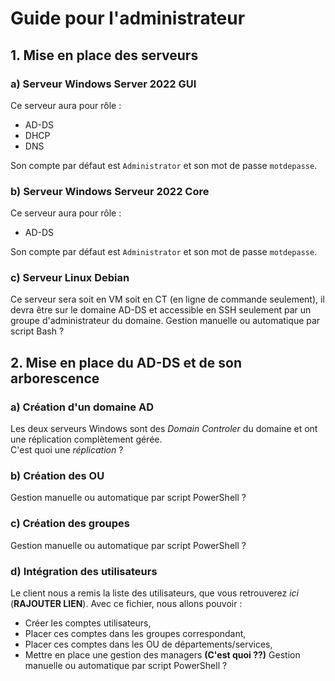 # Guide pour l'administrateur

## 1. Mise en place des serveurs

### a) Serveur Windows Server 2022  GUI 
Ce serveur aura pour rôle :
  * AD-DS
  * DHCP
  * DNS

Son compte par défaut est `Administrator` et son mot de passe `motdepasse`.

### b) Serveur Windows Serveur 2022 Core
Ce serveur aura pour rôle :
  * AD-DS

Son compte par défaut est `Administrator` et son mot de passe `motdepasse`.

### c) Serveur Linux Debian
Ce serveur sera soit en VM soit en CT (en ligne de commande seulement), il devra être sur le domaine AD-DS et accessible en SSH seulement par un groupe d'administrateur du domaine.
Gestion manuelle ou automatique par script Bash ?

## 2. Mise en place du AD-DS et de son arborescence

### a) Création d'un domaine AD
Les deux serveurs Windows sont des *Domain Controler* du domaine et ont une réplication complètement gérée.  
C'est quoi une *réplication* ?

### b) Création des OU
Gestion manuelle ou automatique par script PowerShell ?

### c) Création des groupes
Gestion manuelle ou automatique par script PowerShell ?

### d) Intégration des utilisateurs
Le client nous a remis la liste des utilisateurs, que vous retrouverez *ici* (**RAJOUTER LIEN**). Avec ce fichier, nous allons pouvoir :
  * Créer les comptes utilisateurs,
  * Placer ces comptes dans les groupes correspondant,
  * Placer ces comptes dans les OU de départements/services,
  * Mettre en place une gestion des managers **(C'est quoi ??)**
Gestion manuelle ou automatique par script PowerShell ?

